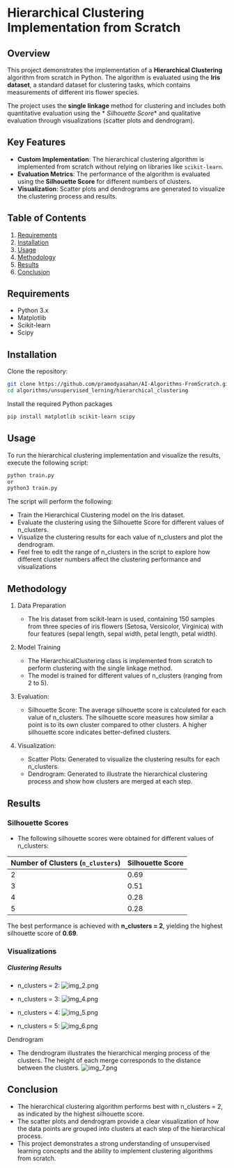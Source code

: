 # Hierarchical Clustering Implementation from Scratch

## Overview

This project demonstrates the implementation of a **Hierarchical Clustering** algorithm from scratch in Python. The
algorithm is evaluated using the **Iris dataset**, a standard dataset for clustering tasks, which contains measurements
of different iris flower species.

The project uses the **single linkage** method for clustering and includes both quantitative evaluation using the *
*Silhouette Score** and qualitative evaluation through visualizations (scatter plots and dendrogram).

## Key Features

- **Custom Implementation**: The hierarchical clustering algorithm is implemented from scratch without relying on
  libraries like `scikit-learn`.
- **Evaluation Metrics**: The performance of the algorithm is evaluated using the **Silhouette Score** for different
  numbers of clusters.
- **Visualization**: Scatter plots and dendrograms are generated to visualize the clustering process and results.

## Table of Contents

1. [Requirements](#requirements)
2. [Installation](#installation)
3. [Usage](#usage)
4. [Methodology](#methodology)
5. [Results](#results)
6. [Conclusion](#conclusion)

## Requirements

- Python 3.x
- Matplotlib
- Scikit-learn
- Scipy

## Installation

Clone the repository:

```bash
git clone https://github.com/pramodyasahan/AI-Algorithms-FromScratch.git
cd algorithms/unsupervised_lerning/hierarchical_clustering
```

Install the required Python packages

```bash
pip install matplotlib scikit-learn scipy
```

## Usage

To run the hierarchical clustering implementation and visualize the results, execute the following script:

```bash
python train.py
or
python3 train.py
```

The script will perform the following:

- Train the Hierarchical Clustering model on the Iris dataset.
- Evaluate the clustering using the Silhouette Score for different values of n_clusters.
- Visualize the clustering results for each value of n_clusters and plot the dendrogram.
- Feel free to edit the range of n_clusters in the script to explore how different cluster numbers affect the clustering
  performance and visualizations

## Methodology

1. Data Preparation

    - The Iris dataset from scikit-learn is used, containing 150 samples from three species of iris flowers (Setosa,
      Versicolor, Virginica) with four features (sepal length, sepal width, petal length, petal width).
2. Model Training

    - The HierarchicalClustering class is implemented from scratch to perform clustering with the single linkage method.
    - The model is trained for different values of n_clusters (ranging from 2 to 5).
3. Evaluation:

    - Silhouette Score: The average silhouette score is calculated for each value of n_clusters. The silhouette score
      measures how similar a point is to its own cluster compared to other clusters. A higher silhouette score indicates
      better-defined clusters.
4. Visualization:

    - Scatter Plots: Generated to visualize the clustering results for each n_clusters.
    - Dendrogram: Generated to illustrate the hierarchical clustering process and show how clusters are merged at each
      step.

## Results

### Silhouette Scores

- The following silhouette scores were obtained for different values of n_clusters:

| Number of Clusters (`n_clusters`) | Silhouette Score |
|-----------------------------------|------------------|
| 2                                 | 0.69             |
| 3                                 | 0.51             |
| 4                                 | 0.28             |
| 5                                 | 0.28             |

The best performance is achieved with **n_clusters = 2**, yielding the highest silhouette score of **0.69**.

### Visualizations

##### Clustering Results

- n_clusters = 2:
  ![img_2.png](plot_images/img_2.png)

- n_clusters = 3:
  ![img_4.png](plot_images/img_4.png)

- n_clusters = 4:
  ![img_5.png](plot_images/img_5.png)

- n_clusters = 5:
  ![img_6.png](plot_images/img_6.png)

Dendrogram

- The dendrogram illustrates the hierarchical merging process of the clusters. The height of each merge corresponds to
  the distance between the clusters.
  ![img_7.png](plot_images/img_7.png)

## Conclusion

- The hierarchical clustering algorithm performs best with n_clusters = 2, as indicated by the highest silhouette score.
- The scatter plots and dendrogram provide a clear visualization of how the data points are grouped into clusters at
  each step of the hierarchical process.
- This project demonstrates a strong understanding of unsupervised learning concepts and the ability to implement
  clustering algorithms from scratch.
